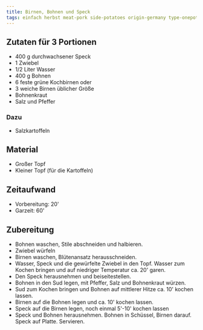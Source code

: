 ```yaml
---
title: Birnen, Bohnen und Speck
tags: einfach herbst meat-pork side-potatoes origin-germany type-onepot
---
```

## Zutaten für 3 Portionen
* 400 g durchwachsener Speck
* 1 Zwiebel
* 1/2 Liter Wasser
* 400 g Bohnen
* 6 feste grüne Kochbirnen oder
* 3 weiche Birnen üblicher Größe
* Bohnenkraut
* Salz und Pfeffer

### Dazu
* Salzkartoffeln

## Material
* Großer Topf
* Kleiner Topf (für die Kartoffeln)

## Zeitaufwand
* Vorbereitung: 20'
* Garzeit: 60'

## Zubereitung
* Bohnen waschen, Stile abschneiden und halbieren.
* Zwiebel würfeln
* Birnen waschen, Blütenansatz herausschneiden.
* Wasser, Speck und die gewürfelte Zwiebel in den Topf. Wasser zum Kochen bringen und auf niedriger Temperatur ca. 20' garen.
* Den Speck herausnehmen und beiseitestellen.
* Bohnen in den Sud legen, mit Pfeffer, Salz und Bohnenkraut würzen.
* Sud zum Kochen bringen und Bohnen auf mittlerer Hitze ca. 10' kochen lassen.
* Birnen auf die Bohnen legen und ca. 10' kochen lassen.
* Speck auf die Birnen legen, noch einmal 5'-10' kochen lassen
* Speck und Bohnen herausnehmen. Bohnen in Schüssel, Birnen darauf. Speck auf Platte. Servieren.
